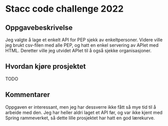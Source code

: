 # Stacc code challenge 2022

## Oppgavebeskrivelse
Jeg valgte å lage et enkelt API for PEP sjekk av enkeltpersoner. Videre ville jeg brukt csv-filen med alle PEP, og hatt en enkel servering av APIet med HTML. Deretter ville jeg utvidet APIet til å også sjekke organisasjoner.


## Hvordan kjøre prosjektet
TODO

## Kommentarer
Oppgaven er interessant, men jeg har dessverre ikke fått så mye tid til å arbeide med den. Jeg har heller aldri laget et API før, og var ikke kjent med Spring rammeverket, så dette lille prosjektet har hatt en god lærekurve.
